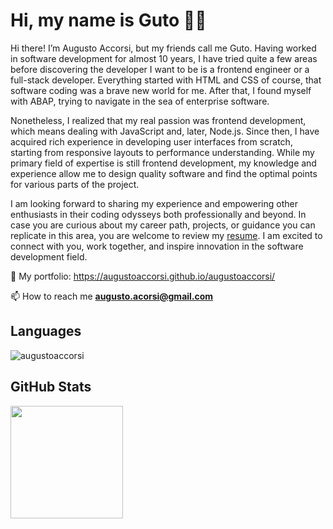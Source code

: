 # Hi, my name is Guto 🤘🏻

Hi there! I’m Augusto Accorsi, but my friends call me Guto. Having worked in software development for almost 10 years, I have tried quite a few areas before discovering the developer I want to be is a frontend engineer or a full-stack developer. Everything started with HTML and CSS of course, that software coding was a brave new world for me. After that, I found myself with ABAP, trying to navigate in the sea of enterprise software.

Nonetheless, I realized that my real passion was frontend development, which means dealing with JavaScript and, later, Node.js. Since then, I have acquired rich experience in developing user interfaces from scratch, starting from responsive layouts to performance understanding. While my primary field of expertise is still frontend development, my knowledge and experience allow me to design quality software and find the optimal points for various parts of the project.

I am looking forward to sharing my experience and empowering other enthusiasts in their coding odysseys both professionally and beyond. In case you are curious about my career path, projects, or guidance you can replicate in this area, you are welcome to review my <a href="https://augustoaccorsi.github.io/augustoaccorsi/#resume" target="_blank">resume</a>. I am excited to connect with you, work together, and inspire innovation in the software development field.

<!--
**augustoaccorsi/augustoaccorsi** is a ✨ _special_ ✨ repository because its `README.md` (this file) appears on your GitHub profile.

Here are some ideas to get you started:

- 🔭 I’m currently working on ...
- 🌱 I’m currently learning ...
- 👯 I’m looking to collaborate on ...
- 🤔 I’m looking for help with ...
- 💬 Ask me about ...
- 📫 How to reach me: ...
- 😄 Pronouns: ...
- ⚡ Fun fact: ...
-->

🔗 My portfolio: https://augustoaccorsi.github.io/augustoaccorsi/

📫 How to reach me **augusto.acorsi@gmail.com**

## Languages
  <p><img align="center" src="https://github-readme-stats.vercel.app/api/top-langs/?username=augustoaccorsi&layout=compact&theme=radical" alt="augustoaccorsi" /> </p>

## GitHub Stats
  <p><a href="https://github.com/augustoaccorsi"> <img height="180em" src="https://github-readme-stats.vercel.app/api?username=augustoaccorsi&show_icons=true&theme=tokyonight&include_all_commits=true&count_private=true"/> </p>


